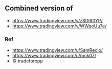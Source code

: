 ## Combined version of 
- https://www.tradingview.com/v/zSDlR0YP/
- https://www.tradingview.com/v/WWqoUu7e/

### Ref
- https://www.tradingview.com/u/SamRecio/
- https://www.tradingview.com/u/pmk07/
- © tradeforopp